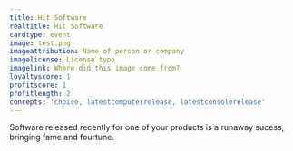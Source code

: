```yaml
---
title: Hit Software
realtitle: Hit Software
cardtype: event
image: test.png
imageattribution: Name of person or company
imagelicense: License type
imagelink: Where did this image come from?
loyaltyscore: 1
profitscore: 1
profitlength: 2
concepts: 'choice, latestcomputerrelease, latestconsolerelease'
---
```


Software released recently for one of your products is a runaway sucess, bringing fame and fourtune.

